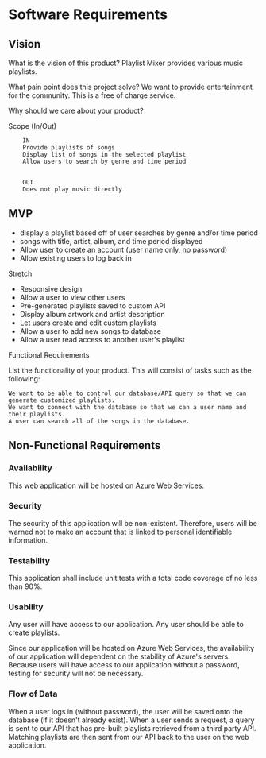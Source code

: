 # Software Requirements
## Vision
What is the vision of this product?
Playlist Mixer provides various music playlists.

What pain point does this project solve?
We want to provide entertainment for the community. This is a free of charge service.

Why should we care about your product?

Scope (In/Out)

        IN
        Provide playlists of songs
        Display list of songs in the selected playlist
        Allow users to search by genre and time period
        
        
        OUT
        Does not play music directly

## MVP
- display a playlist based off of user searches by genre and/or time period
- songs with title, artist, album, and time period displayed
- Allow user to create an account (user name only, no password)
- Allow existing users to log back in

Stretch
- Responsive design
- Allow a user to view other users
- Pre-generated playlists saved to custom API
- Display album artwork and artist description
- Let users create and edit custom playlists
- Allow a user to add new songs to database
- Allow a user read access to another user's playlist

Functional Requirements

List the functionality of your product. This will consist of tasks such as the following:

    We want to be able to control our database/API query so that we can generate customized playlists.
    We want to connect with the database so that we can a user name and their playlists.
    A user can search all of the songs in the database.

## Non-Functional Requirements

### Availability
This web application will be hosted on Azure Web Services.

### Security
The security of this application will be non-existent. Therefore, users will be warned not to make an account that is linked to personal identifiable information.

### Testability
This application shall include unit tests with a total code coverage of no less than 90%.

### Usability
Any user will have access to our application. Any user should be able to create playlists.

Since our application will be hosted on Azure Web Services, the availability of our application will dependent on the stability of Azure's servers. Because users will have access to our application without a password, testing for security will not be necessary.

### Flow of Data
When a user logs in (without password), the user will be saved onto the database (if it doesn't already exist). When a user sends a request, a query is sent to our API that has pre-built playlists retrieved from a third party API. Matching playlists are then sent from our API back to the user on the web application.
